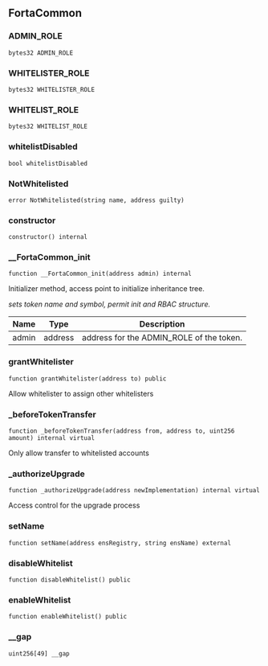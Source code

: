 ## FortaCommon

### ADMIN_ROLE

```solidity
bytes32 ADMIN_ROLE
```

### WHITELISTER_ROLE

```solidity
bytes32 WHITELISTER_ROLE
```

### WHITELIST_ROLE

```solidity
bytes32 WHITELIST_ROLE
```

### whitelistDisabled

```solidity
bool whitelistDisabled
```

### NotWhitelisted

```solidity
error NotWhitelisted(string name, address guilty)
```

### constructor

```solidity
constructor() internal
```

### __FortaCommon_init

```solidity
function __FortaCommon_init(address admin) internal
```

Initializer method, access point to initialize inheritance tree.

_sets token name and symbol, permit init and RBAC structure._

| Name | Type | Description |
| ---- | ---- | ----------- |
| admin | address | address for the ADMIN_ROLE of the token. |

### grantWhitelister

```solidity
function grantWhitelister(address to) public
```

Allow whitelister to assign other whitelisters

### _beforeTokenTransfer

```solidity
function _beforeTokenTransfer(address from, address to, uint256 amount) internal virtual
```

Only allow transfer to whitelisted accounts

### _authorizeUpgrade

```solidity
function _authorizeUpgrade(address newImplementation) internal virtual
```

Access control for the upgrade process

### setName

```solidity
function setName(address ensRegistry, string ensName) external
```

### disableWhitelist

```solidity
function disableWhitelist() public
```

### enableWhitelist

```solidity
function enableWhitelist() public
```

### __gap

```solidity
uint256[49] __gap
```

